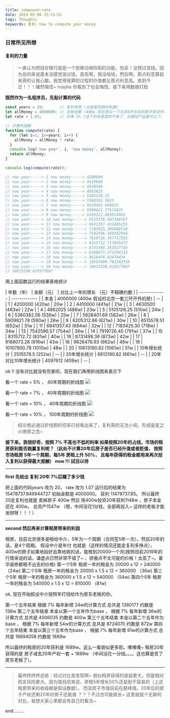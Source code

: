 ```yaml
---
title: compound-rate
date: 2019-05-06 15:15:51
tags: Thoughts
keywords: 复利，how to compute your money
---
```

### 日常所见所想
#### 复利的力量
> 一直认为把钱存银行就是一个放移动保险柜的功能，怕丢！没想过涨钱。因为总的来说基本没感觉涨过钱，首先啊，我没啥钱，然后啊，那点利息算起来真的让我心酸。我觉得我算的过程的价值都比那点利息高。直到今日！！！幡然悔悟~ maybe 你看到了也会悔悟。接下来用数据打脸

**既然作为一名程序员，先贴计算的代码**

```javascript
const years = 20;       // 复利年限 (也就是存款的年数)
let allMoney = 4000000; // 初始金额 (400w 现在是以一个北京4环左右的房子来说作为初始金额)
let rate = 1.05;        // 利率 5% (这个利率是真的不高了，买理财产品就可以了。如果更高的利率那就更可怕的数据了。 )

// 计算的函数
function compute(rate) {
  for (let i=1; i<=years; i++) {
    allMoney = allMoney * rate;
  }
  console.log('now year', i, 'now money', allMoney);
  return allMoney;
}

console.log(compute(rate));

// now year-----> 1 now money-----> 4200000
// now year-----> 2 now money-----> 4410000
// now year-----> 3 now money-----> 4630500
// now year-----> 4 now money-----> 4862025
// now year-----> 5 now money-----> 5105126.25
// now year-----> 6 now money-----> 5360382.5625
// now year-----> 7 now money-----> 5628401.690625
// now year-----> 8 now money-----> 5909821.77515625
// now year-----> 9 now money-----> 6205312.863914063
// now year-----> 10 now money-----> 6515578.507109767
// now year-----> 11 now money-----> 6841357.432465255
// now year-----> 12 now money-----> 7183425.304088518
// now year-----> 13 now money-----> 7542596.569292944
// now year-----> 14 now money-----> 7919726.397757592
// now year-----> 15 now money-----> 8315712.717645472
// now year-----> 16 now money-----> 8731498.353527745
// now year-----> 17 now money-----> 9168073.271204133
// now year-----> 18 now money-----> 9626476.93476434
// now year-----> 19 now money-----> 10107800.781502558
// now year-----> 20 now money-----> 10613190.820577687
// 10613190.820577687

```
用上面函数运行的结果表格统计


| 年数（年） | 金额（元） | 对比上一年的增长 （元）不精确约数 |
| ------------- | ------------- |
| 本金 | 4000000 (400w 假设的北京一套三环开外的房) | -- |
| 1 | 4200000 (420w) | 20w |
| 2 | 4410000 (441w) | 21w | 
| 3 | 4630500 (463w) | 22w |
| 4 | 4862025 (486w) | 23w |
| 5 | 5105126.25 (510w) | 24w |
| 6 | 5360382.56 (536w) | 25w |
| 7 | 5628401.69 (562w) | 26w |
| 8 | 5909821.78 (590w) | 28w |
| 9 | 6205312.86 (621w) | 30w |
| 10 | 6515578.51 (652w) | 31w |
| 11 | 6841357.43 (684w) | 32w |
| 12 | 7183425.30 (718w) | 34w |
| 13 | 7542596.57 (754w) | 36w |
| 14 | 7919726.40 (791w) | 37w |
| 15 | 8315712.72 (831w) | 40w |
| 16 | 8731498.36 (873w) | 42w |
| 17 | 9168073.28 (916w) | 43w |
| 18 | 9626476.93 (962w) | 46w |
| 19 | 10107800.78 (1010w) | 48w |
| 20 | 10613190.82 (1061w) | 51w |
| 10年增长统计 | 2515578.5 (252w) | -- |
| 20年增长统计 | 6613190.82 (661w) | -- |
| 20年对比10年增长统计 | 4097612 (409w) | -- |



ok !! 没有对比就没有伤害呗，现在我们再用折线图来表示下

看一个 rate = 5% ， 40年周期的折线图
![](http://static.zeroyh.cn/compound-WechatIMG730.png)

看一个 rate = 7% ， 40年周期的折线图
![](http://static.zeroyh.cn/compound-WechatIMG731.png)

看一个 rate = 10% ， 40年周期的折线图
![](http://static.zeroyh.cn/compound-WechatIMG732.png)

看一个 rate = 10% ， 100年周期的折线图
![](http://static.zeroyh.cn/compound-WechatIMG733.png)

> 结论想必通过折线图的切率已经看出来了，复利真的无法小视。形成星星之火燎原之态~

**接下来。我很好奇，按照 7% 不高也不低的利率 如果按照20年的占线，市场的租房获利能否跑赢复利呢？（此处不计算20年后房子是否已经升值或者贬值， 按照市场租房 5年一个周期，每5年 房租上升 50%， 且每年获得的租金都用来再次投入复利以获得最大报酬） now !!! 拭目以待**

--------
**first 先给出 复利 20年 7%后赚了多少钱**

  把上面的代码years 改为 20， rate 改为 1.07 运行后的结果为 15478737.849944727 初始金额是 4000000。 获利 11478737.85。 
  所以最终20走复利也就是 卖掉房子 400w 然后 用400w投资20年获利1148w ，房子本金还在 400w。 总资产1547w （嗯，中间没花1分钱，全部再投入~ 这样的老板才能发财呀！！！）

--------
**second 然后再来计算租房带来的利润**

  租房，目前北京很多是租给中介，5年为一个周期（合同签5年一次）。然后20年的话，是4个周期。 假设中介是年付 也就是（这样的情况还能走复利多挣点），400w的房子如果地段好且靠地铁的话，能租到20000一个月(按照目前2019年的行情来说的话，谦虚点已然非常不错了~ ，骄傲点不太可能的价格！太高了~。豪华装修都租不出去的价格)
  第一个5年 租房一年的租金为 20000 x 12 = 240000 （24w)
  第二个5年 租房一年的租金为 20000 x 1.5 x 12 = 360000 （36w)
  第三个5年 租房一年的租金为 360000 x 1.5 x 12 = 540000 （54w)
  第四个5年 租房一年的租金为 540000 x 1.5 x 12 = 810000 （81w)

  ok, 现在开始假设中介按照年打钱给作为房东老板的你。

  第一个五年结束 根据 7% 每年新增 24w的计算方式  总共是  1380177 约数是 138w
  第二个五年结束  本金以第一个五年作为base ， 根据 7% 每年新增 36w的计算方式  总共是  4006035 约数是 400w
  第三个五年结束  本金以第二个五年作为base ， 根据 7% 每年新增 54w的计算方式  总共是  8724070 约数是 872w
  第四个五年结束  本金以第三个五年作为base ， 根据 7% 每年新增 81w的计算方式  总共是  16894058 约数是 1689w

  所以最终的租房的20年获利是 1689w。这么一看貌似更多耶。噢噢噢~  租房20年获得的是  房子减去20年产权一套 + 1689w （中间没花一分钱。。。。这也算是苦了房东老板了）。

--------

> 最终终终终总结：经过对比我发现啊~ 貌似租房获得的收益更大，但是相对而言风险更大。因为就目前来说，房租5年增长50%还是挺不容易的（上述租房带来的收益都是假设数据）。 而且房子市值目前在巅峰值。20年后的房子产权还剩20年的房子还能值 ？？？不过也可能疯长~ 这里就是个无聊的对比。我想大家心里都会有自己的看法~ 

end.........